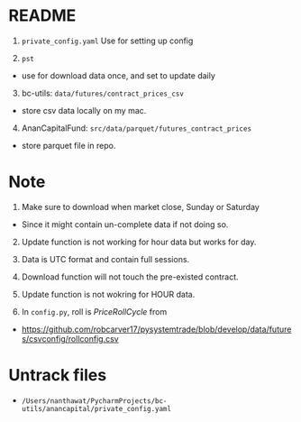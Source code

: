 # README

1. `private_config.yaml`
Use for setting up config

2. `pst`
- use for download data once, and set to update daily

3. bc-utils: `data/futures/contract_prices_csv`
- store csv data locally on my mac.

4. AnanCapitalFund: `src/data/parquet/futures_contract_prices`
- store parquet file in repo.

# Note

1. Make sure to download when market close, Sunday or Saturday
- Since it might contain un-complete data if not doing so.

2. Update function is not working for hour data but works for day.

3. Data is UTC format and contain full sessions.

4. Download function will not touch the pre-existed contract.

5. Update function is not wokring for HOUR data. 

6. In `config.py`, roll is _PriceRollCycle_ from
- https://github.com/robcarver17/pysystemtrade/blob/develop/data/futures/csvconfig/rollconfig.csv

# Untrack files
- `/Users/nanthawat/PycharmProjects/bc-utils/anancapital/private_config.yaml`